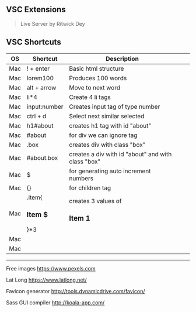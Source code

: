 ## **VSC Extensions**
> Live Server by Ritwick Dey

## **VSC Shortcuts**
|OS|Shortcut|Description|   |   |
|---|---|---|---|---|
| Mac  | ! + enter  | Basic html structure  |   |   |
| Mac  | lorem100  | Produces 100 words  |   |   |
| Mac  |  alt + arrow | Move to next word  |   |   |
| Mac  | li*4 | Create 4 li tags |   |   |
| Mac  | input:number  | Creates input tag of type number |   |   |
| Mac  | ctrl + d | Select next similar selected  |   |   |
| Mac  | h1#about | creates h1 tag with id "about" |   |   |
| Mac  | #about | for div we can ignore tag  |   |   |
| Mac  | .box  | creates div with class "box"  |   |   |
| Mac  | #about.box  | creates a div with id "about" and with class "box" |   |   |
| Mac  | $ | for generating auto increment numbers  |   |   |
| Mac  | {} | for children tag  |   |   |
| Mac  | .item{<h3>Item $</h3>}*3  |  creates 3 values of <div class="item"><h3>Item 1</h3></div> |   |   |
| Mac  |   |   |   |   |
| Mac  |   |   |   |   |

___

Free images
https://www.pexels.com

Lat Long
https://www.latlong.net/

Favicon generator
http://tools.dynamicdrive.com/favicon/


Sass GUI compiler
http://koala-app.com/
